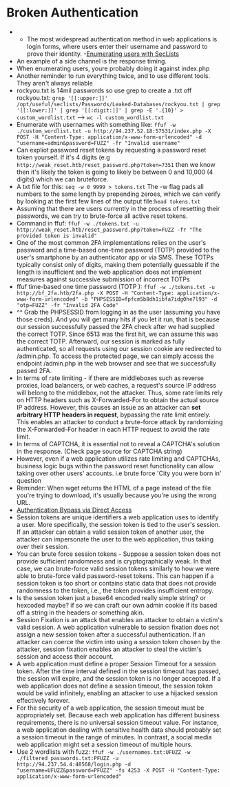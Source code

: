 # Broken Authentication
- - The most widespread authentication method in web applications is login forms, where users enter their username and password to prove their identity.
-[Enumerating users with SecLists](https://github.com/danielmiessler/SecLists/tree/master/Usernames)
- An example of a side channel is the response timing.
- When enumerating users, youre probably doing it against index.php
- Another reminder to run everything twice, and to use different tools. They aren't always reliable
- rockyou.txt is 14mil passwords so use grep to create a .txt off rockyou.txt: `grep '[[:upper:]]' /opt/useful/seclists/Passwords/Leaked-Databases/rockyou.txt | grep '[[:lower:]]' | grep '[[:digit:]]' | grep -E '.{10}' > custom_wordlist.txt` --> `wc -l custom_wordlist.txt`
- Enumerate with usernames with something like: `ffuf -w ./custom_wordlist.txt -u http://94.237.52.18:57531/index.php -X POST -H "Content-Type: application/x-www-form-urlencoded" -d "username=admin&password=FUZZ" -fr "Invalid username"`
- Can expliot password reset tokens by requesting a password reset token yourself. If it's 4 digits (e.g `http://weak_reset.htb/reset_password.php?token=7351` then we know then it's likely the token is going to likely be between 0 and 10,000 (4 digits) which we can bruteforce.
- A txt file for this: `seq -w 0 9999 > tokens.txt` The -w flag pads all numbers to the same length by prepending zeroes, which we can verify by looking at the first few lines of the output file:`head tokens.txt`
- Assuming that there are users currently in the process of resetting their passwords, we can try to brute-force all active reset tokens.
- Command in ffuf: `ffuf -w ./tokens.txt -u http://weak_reset.htb/reset_password.php?token=FUZZ -fr "The provided token is invalid"`
- One of the most common 2FA implementations relies on the user's password and a time-based one-time password (TOTP) provided to the user's smartphone by an authenticator app or via SMS. These TOTPs typically consist only of digits, making them potentially guessable if the length is insufficient and the web application does not implement measures against successive submission of incorrect TOTPs
- ffuf time-based one time password (TOTP ): `ffuf -w ./tokens.txt -u http://bf_2fa.htb/2fa.php -X POST -H "Content-Type: application/x-www-form-urlencoded" -b "PHPSESSID=fpfcm5b8dh1ibfa7idg0he7l93" -d "otp=FUZZ" -fr "Invalid 2FA Code"`
- ^^ Grab the PHPSESSID from logging in as the user (assuming you have those creds). And you will get many hits if you let it run, that is because our session successfully passed the 2FA check after we had supplied the correct TOTP. Since 6513 was the first hit, we can assume this was the correct TOTP. Afterward, our session is marked as fully authenticated, so all requests using our session cookie are redirected to /admin.php. To access the protected page, we can simply access the endpoint /admin.php in the web browser and see that we successfully passed 2FA.
- In terms of rate limiting - if there are middleboxes such as reverse proxies, load balancers, or web caches, a request's source IP address will belong to the middlebox, not the attacker. Thus, some rate limits rely on HTTP headers such as X-Forwarded-For to obtain the actual source IP address. However, this causes an issue as an attacker can **set arbitrary HTTP headers in request**, bypassing the rate limit entirely. This enables an attacker to conduct a brute-force attack by randomizing the X-Forwarded-For header in each HTTP request to avoid the rate limit.
- In terms of CAPTCHA, it is essential not to reveal a CAPTCHA's solution in the response. (Check page source for CAPTCHA string)
- However, even if a web application utilizes rate limiting and CAPTCHAs, business logic bugs within the password reset functionality can allow taking over other users' accounts. i.e brute force 'City you were born in' question
- Reminder: When wget returns the HTML of a page instead of the file you're trying to download, it's usually because you're using the wrong URL.
- [Authentication Bypass via Direct Access]([url](https://academy.hackthebox.com/module/80/section/780))
- Session tokens are unique identifiers a web application uses to identify a user. More specifically, the session token is tied to the user's session. If an attacker can obtain a valid session token of another user, the attacker can impersonate the user to the web application, thus taking over their session.
- You can brute force session tokens - Suppose a session token does not provide sufficient randomness and is cryptographically weak. In that case, we can brute-force valid session tokens similarly to how we were able to brute-force valid password-reset tokens. This can happen if a session token is too short or contains static data that does not provide randomness to the token, i.e., the token provides insufficient entropy.
- Is the session token just a base64 encoded really simple string? or hexcoded maybe? if so we can craft our own admin cookie if its based off a string in the headers or something akin.
- Session Fixation is an attack that enables an attacker to obtain a victim's valid session. A web application vulnerable to session fixation does not assign a new session token after a successful authentication. If an attacker can coerce the victim into using a session token chosen by the attacker, session fixation enables an attacker to steal the victim's session and access their account.
- A web application must define a proper Session Timeout for a session token. After the time interval defined in the session timeout has passed, the session will expire, and the session token is no longer accepted. If a web application does not define a session timeout, the session token would be valid infinitely, enabling an attacker to use a hijacked session effectively forever.
- For the security of a web application, the session timeout must be appropriately set. Because each web application has different business requirements, there is no universal session timeout value. For instance, a web application dealing with sensitive health data should probably set a session timeout in the range of minutes. In contrast, a social media web application might set a session timeout of multiple hours.
- Use 2 wordlists with fuzz: `ffuf -w ./usernames.txt:UFUZZ -w ./filtered_passwords.txt:PFUZZ -u http://94.237.54.4:48568/login.php -d "username=UFUZZ&password=PFUZZ" -fs 4253 -X POST -H "Content-Type: application/x-www-form-urlencoded"`
